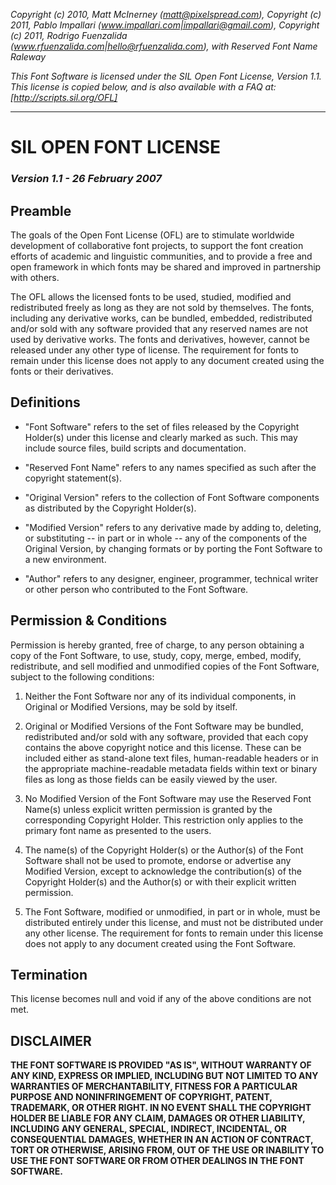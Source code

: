 _Copyright (c) 2010, Matt McInerney (matt@pixelspread.com),_
_Copyright (c) 2011, Pablo Impallari (www.impallari.com|impallari@gmail.com),_
_Copyright (c) 2011, Rodrigo Fuenzalida (www.rfuenzalida.com|hello@rfuenzalida.com), with Reserved Font Name Raleway_

_This Font Software is licensed under the SIL Open Font License, Version 1.1._
_This license is copied below, and is also available with a FAQ at:_
_[http://scripts.sil.org/OFL]_

---

# SIL OPEN FONT LICENSE

### _Version 1.1 - 26 February 2007_

## Preamble

The goals of the Open Font License (OFL) are to stimulate worldwide
development of collaborative font projects, to support the font creation
efforts of academic and linguistic communities, and to provide a free and
open framework in which fonts may be shared and improved in partnership
with others.

The OFL allows the licensed fonts to be used, studied, modified and
redistributed freely as long as they are not sold by themselves. The
fonts, including any derivative works, can be bundled, embedded,
redistributed and/or sold with any software provided that any reserved
names are not used by derivative works. The fonts and derivatives,
however, cannot be released under any other type of license. The
requirement for fonts to remain under this license does not apply
to any document created using the fonts or their derivatives.

## Definitions

- "Font Software" refers to the set of files released by the Copyright
  Holder(s) under this license and clearly marked as such. This may
  include source files, build scripts and documentation.

- "Reserved Font Name" refers to any names specified as such after the
  copyright statement(s).

- "Original Version" refers to the collection of Font Software components as
  distributed by the Copyright Holder(s).

- "Modified Version" refers to any derivative made by adding to, deleting,
  or substituting -- in part or in whole -- any of the components of the
  Original Version, by changing formats or by porting the Font Software to a
  new environment.

- "Author" refers to any designer, engineer, programmer, technical
  writer or other person who contributed to the Font Software.

## Permission & Conditions

Permission is hereby granted, free of charge, to any person obtaining
a copy of the Font Software, to use, study, copy, merge, embed, modify,
redistribute, and sell modified and unmodified copies of the Font
Software, subject to the following conditions:

1. Neither the Font Software nor any of its individual components,
   in Original or Modified Versions, may be sold by itself.

2. Original or Modified Versions of the Font Software may be bundled,
   redistributed and/or sold with any software, provided that each copy
   contains the above copyright notice and this license. These can be
   included either as stand-alone text files, human-readable headers or
   in the appropriate machine-readable metadata fields within text or
   binary files as long as those fields can be easily viewed by the user.

3. No Modified Version of the Font Software may use the Reserved Font
   Name(s) unless explicit written permission is granted by the corresponding
   Copyright Holder. This restriction only applies to the primary font name as
   presented to the users.

4. The name(s) of the Copyright Holder(s) or the Author(s) of the Font
   Software shall not be used to promote, endorse or advertise any
   Modified Version, except to acknowledge the contribution(s) of the
   Copyright Holder(s) and the Author(s) or with their explicit written
   permission.

5. The Font Software, modified or unmodified, in part or in whole,
   must be distributed entirely under this license, and must not be
   distributed under any other license. The requirement for fonts to
   remain under this license does not apply to any document created
   using the Font Software.

## Termination

This license becomes null and void if any of the above conditions are
not met.

## DISCLAIMER

**THE FONT SOFTWARE IS PROVIDED "AS IS", WITHOUT WARRANTY OF ANY KIND,
EXPRESS OR IMPLIED, INCLUDING BUT NOT LIMITED TO ANY WARRANTIES OF
MERCHANTABILITY, FITNESS FOR A PARTICULAR PURPOSE AND NONINFRINGEMENT
OF COPYRIGHT, PATENT, TRADEMARK, OR OTHER RIGHT. IN NO EVENT SHALL THE
COPYRIGHT HOLDER BE LIABLE FOR ANY CLAIM, DAMAGES OR OTHER LIABILITY,
INCLUDING ANY GENERAL, SPECIAL, INDIRECT, INCIDENTAL, OR CONSEQUENTIAL
DAMAGES, WHETHER IN AN ACTION OF CONTRACT, TORT OR OTHERWISE, ARISING
FROM, OUT OF THE USE OR INABILITY TO USE THE FONT SOFTWARE OR FROM
OTHER DEALINGS IN THE FONT SOFTWARE.**
